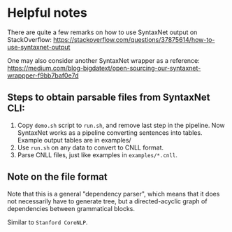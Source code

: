 # Helpful notes
There are quite a few remarks on how to use SyntaxNet output on StackOverflow:
https://stackoverflow.com/questions/37875614/how-to-use-syntaxnet-output

One may also consider another SyntaxNet wrapper as a reference:
https://medium.com/blog-bigdatext/open-sourcing-our-syntaxnet-wrappper-f9bb7baf0e7d

## Steps to obtain parsable files from SyntaxNet CLI:
1. Copy `demo.sh` script to `run.sh`, and remove last step in the pipeline.
Now SyntaxNet works as a pipeline converting sentences into tables.
Example output tables are in examples/
2. Use `run.sh` on any data to convert to CNLL format.
3. Parse CNLL files, just like examples in `examples/*.cnll`.

## Note on the file format
Note that this is a general "dependency parser", which means that it does not necessarily
have to generate tree, but a directed-acyclic graph of dependencies between grammatical blocks.

Similar to `Stanford CoreNLP`.
